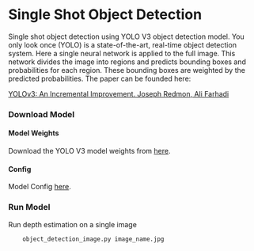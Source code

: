 # Single Shot Object Detection

Single shot object detection using YOLO V3 object detection model. You only look once (YOLO) is a state-of-the-art, real-time object detection system. Here a single neural network is applied to the full image. This network divides the image into regions and predicts bounding boxes and probabilities for each region. These bounding boxes are weighted by the predicted probabilities. The paper can be founded here:

[YOLOv3: An Incremental Improvement. Joseph Redmon, Ali Farhadi](https://arxiv.org/abs/1804.02767)


### Download Model 

#### Model Weights

Download the YOLO V3 model weights from [here](https://pjreddie.com/media/files/yolov3.weights).

#### Config 

Model Config [here](https://opencv-tutorial.readthedocs.io/en/latest/_downloads/10e685aad953495a95c17bfecd1649e5/yolov3.cfg).


### Run Model

Run depth estimation on a single image

```shell
    object_detection_image.py image_name.jpg 
``` 
